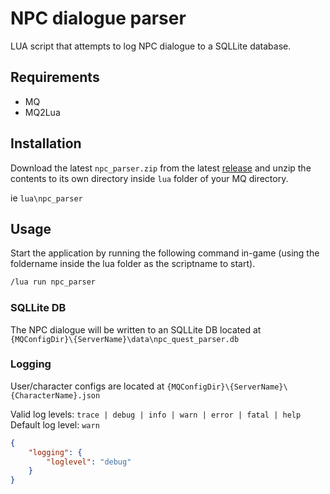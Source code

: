 # NPC dialogue parser

LUA script that attempts to log NPC dialogue to a SQLLite database.

## Requirements

- MQ
- MQ2Lua

## Installation
Download the latest `npc_parser.zip` from the latest [release](https://github.com/peonMQ/npc_parser/releases) and unzip the contents to its own directory inside `lua` folder of your MQ directory. 

ie `lua\npc_parser`

## Usage

Start the application by running the following command in-game (using the foldername inside the lua folder as the scriptname to start).
```bash
/lua run npc_parser
```

### SQLLite DB
The NPC dialogue will be written to an SQLLite DB located at `{MQConfigDir}\{ServerName}\data\npc_quest_parser.db`


### Logging
User/character configs are located at `{MQConfigDir}\{ServerName}\{CharacterName}.json`

Valid log levels: `trace | debug | info | warn | error | fatal | help`
Default log level: `warn`
```json
{
	"logging": {
		"loglevel": "debug" 
	}
}
```
